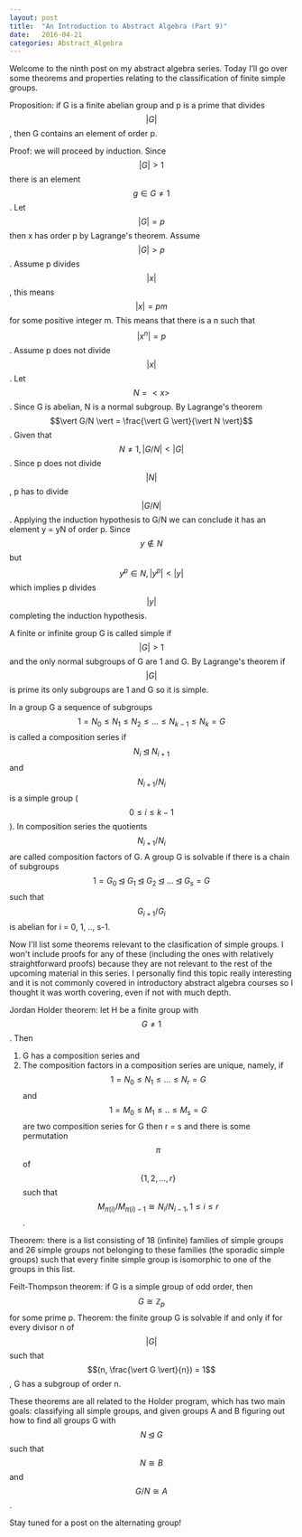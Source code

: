 ```yaml
---
layout: post
title:  "An Introduction to Abstract Algebra (Part 9)"
date:   2016-04-21
categories: Abstract_Algebra
---
```


Welcome to the ninth post on my abstract algebra series. Today I’ll go over some theorems and properties relating to the classification of finite simple groups.

Proposition: if G is a finite abelian group and p is a prime that divides $$\vert G \vert$$, then G contains an element of order p.

Proof: we will proceed by induction. Since $$\vert G \vert > 1$$ there is an element $$g \in G \neq 1$$. Let $$\vert G \vert = p$$ then x has order p by Lagrange's theorem. Assume $$\vert G \vert > p$$. Assume p divides $$\vert x \vert$$, this means $$\vert x \vert = pm$$ for some positive integer m. This means that there is a n such that $$\vert x^n\vert = p$$. Assume p does not divide $$\vert x \vert$$. Let $$N = <x>$$. Since G is abelian, N is a normal subgroup. By Lagrange's theorem $$\vert G/N \vert = \frac{\vert G \vert}{\vert N \vert}$$. Given that $$N \neq 1, \vert G/N \vert < \vert G \vert$$. Since p does not divide $$\vert N \vert$$, p has to divide $$\vert G/N \vert$$. Applying the induction hypothesis to G/N we can conclude it has an element y = yN of order p. Since $$y \not\in N$$ but $$y^p \in N, \vert y^p \vert < \vert y \vert$$ which implies p divides $$\vert y \vert$$ completing the induction hypothesis.

A finite or infinite group G is called simple if $$\vert G \vert > 1$$ and the only normal subgroups of G are 1 and G. By Lagrange's theorem if $$\vert G \vert$$ is prime its only subgroups are 1 and G so it is simple.

In a group G a sequence of subgroups $$1 = N_0 \leq N_1 \leq N_2 \leq ... \leq N_{k-1} \leq N_k = G$$ is called a composition series if $$N_i \unlhd N_{i+1}$$ and $$N_{i+1}/N_{i}$$ is a simple group ($$0 \leq i \leq k-1$$). In composition series the quotients $$N_{i+1}/N_{i}$$ are called composition factors of G.
A group G is solvable if there is a chain of subgroups $$1 = G_0 \unlhd G_1 \unlhd G_2 \unlhd ... \unlhd G_s = G$$ such that $$G_{i+1}/G_{i}$$ is abelian for i = 0, 1, .., s-1.

Now I'll list some theorems relevant to the clasification of simple groups. I won't include proofs for any of these (including the ones with relatively straightforward proofs) because they are not relevant to the rest of the upcoming material in this series. I personally find this topic really interesting and it is not commonly covered in introductory abstract algebra courses so I thought it was worth covering, even if not with much depth.

Jordan Holder theorem: let H be a finite group with $$G \neq 1$$. Then
1) G has a composition series and
2) The composition factors in a composition series are unique, namely, if $$1 = N_0 \leq N_1 \leq ... \leq N_r = G$$ and $$1 = M_0 \leq M_1 \leq .. \leq M_s = G$$ are two composition series for G then r = s and there is some permutation $$\pi$$ of $$\{1,2,...,r\}$$ such that $$M_{\pi(i)}/M_{\pi(i)-1} \cong N_i/N_{i-1}, 1 \leq i \leq r$$.

Theorem: there is a list consisting of 18 (infinite) families of simple groups and 26 simple groups not belonging to these families (the sporadic simple groups) such that every finite simple group is isomorphic to one of the groups in this list.

Feilt-Thompson theorem: if G is a simple group of odd order, then $$G \cong \mathbb{Z}_p$$ for some prime p.
Theorem: the finite group G is solvable if and only if for every divisor n of $$\vert G \vert$$ such that $$(n, \frac{\vert G \vert}{n}) = 1$$, G has a subgroup of order n.

These theorems are all related to the Holder program, which has two main goals: classifying all simple groups, and given groups A and B figuring out how to find all groups G with $$N \unlhd G$$ such that $$N \cong B$$ and $$G/N \cong A$$.

Stay tuned for a post on the alternating group!
